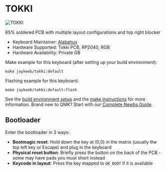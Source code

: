 # TOKKI

![TOKKI]( https://i.imgur.com/nW9b5xWh.png )

65% soldered PCB with multiple layout configurations and top right blocker

* Keyboard Maintainer: [Alabahuy](https://github.com/Alabahuy)
* Hardware Supported: Tokki PCB, RP2040, RGB
* Hardware Availability: Private GB

Make example for this keyboard (after setting up your build environment):

    make jaykeeb/tokki:default

Flashing example for this keyboard:

    make jaykeeb/tokki:default:flash

See the [build environment setup](https://docs.qmk.fm/#/getting_started_build_tools) and the [make instructions](https://docs.qmk.fm/#/getting_started_make_guide) for more information. Brand new to QMK? Start with our [Complete Newbs Guide](https://docs.qmk.fm/#/newbs).

## Bootloader

Enter the bootloader in 3 ways:

* **Bootmagic reset**: Hold down the key at (0,0) in the matrix (usually the top left key or Escape) and plug in the keyboard
* **Physical reset button**: Briefly press the button on the back of the PCB - some may have pads you must short instead
* **Keycode in layout**: Press the key mapped to `QK_BOOT` if it is available
